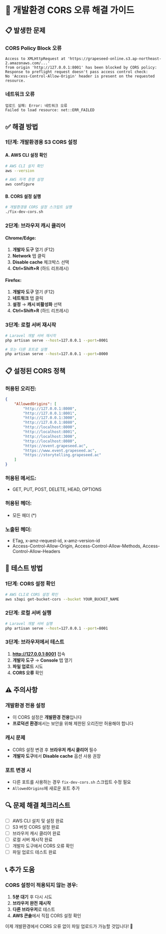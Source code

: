 # 🔧 개발환경 CORS 오류 해결 가이드

## 📋 발생한 문제

### **CORS Policy Block 오류**
```
Access to XMLHttpRequest at 'https://grapeseed-online.s3.ap-northeast-2.amazonaws.com/...' 
from origin 'http://127.0.0.1:8001' has been blocked by CORS policy: 
Response to preflight request doesn't pass access control check: 
No 'Access-Control-Allow-Origin' header is present on the requested resource.
```

### **네트워크 오류**
```
업로드 실패: Error: 네트워크 오류
Failed to load resource: net::ERR_FAILED
```

## ✅ 해결 방법

### **1단계: 개발환경용 S3 CORS 설정**

#### **A. AWS CLI 설정 확인**
```bash
# AWS CLI 설치 확인
aws --version

# AWS 자격 증명 설정
aws configure
```

#### **B. CORS 설정 실행**
```bash
# 개발환경용 CORS 설정 스크립트 실행
./fix-dev-cors.sh
```

### **2단계: 브라우저 캐시 클리어**

#### **Chrome/Edge:**
1. **개발자 도구** 열기 (F12)
2. **Network** 탭 클릭
3. **Disable cache** 체크박스 선택
4. **Ctrl+Shift+R** (하드 리프레시)

#### **Firefox:**
1. **개발자 도구** 열기 (F12)
2. **네트워크** 탭 클릭
3. **설정** → **캐시 비활성화** 선택
4. **Ctrl+Shift+R** (하드 리프레시)

### **3단계: 로컬 서버 재시작**
```bash
# Laravel 개발 서버 재시작
php artisan serve --host=127.0.0.1 --port=8001

# 또는 다른 포트로 실행
php artisan serve --host=127.0.0.1 --port=8000
```

## 📋 설정된 CORS 정책

### **허용된 오리진:**
```json
{
    "AllowedOrigins": [
        "http://127.0.0.1:8000",
        "http://127.0.0.1:8001", 
        "http://127.0.0.1:3000",
        "http://127.0.0.1:8080",
        "http://localhost:8000",
        "http://localhost:8001",
        "http://localhost:3000",
        "http://localhost:8080",
        "https://event.grapeseed.ac",
        "https://www.event.grapeseed.ac",
        "https://storytelling.grapeseed.ac"
    ]
}
```

### **허용된 메서드:**
- GET, PUT, POST, DELETE, HEAD, OPTIONS

### **허용된 헤더:**
- 모든 헤더 (*)

### **노출된 헤더:**
- ETag, x-amz-request-id, x-amz-version-id
- Access-Control-Allow-Origin, Access-Control-Allow-Methods, Access-Control-Allow-Headers

## 🚀 테스트 방법

### **1단계: CORS 설정 확인**
```bash
# AWS CLI로 CORS 설정 확인
aws s3api get-bucket-cors --bucket YOUR_BUCKET_NAME
```

### **2단계: 로컬 서버 실행**
```bash
# Laravel 개발 서버 실행
php artisan serve --host=127.0.0.1 --port=8001
```

### **3단계: 브라우저에서 테스트**
1. **http://127.0.0.1:8001** 접속
2. **개발자 도구** → **Console** 탭 열기
3. **파일 업로드** 시도
4. **CORS 오류** 확인

## ⚠️ 주의사항

### **개발환경 전용 설정**
- 이 CORS 설정은 **개발환경 전용**입니다
- **프로덕션 환경**에서는 보안을 위해 제한된 오리진만 허용해야 합니다

### **캐시 문제**
- CORS 설정 변경 후 **브라우저 캐시 클리어** 필수
- **개발자 도구**에서 **Disable cache** 옵션 사용 권장

### **포트 변경 시**
- 다른 포트를 사용하는 경우 `fix-dev-cors.sh` 스크립트 수정 필요
- `AllowedOrigins`에 새로운 포트 추가

## 🔍 문제 해결 체크리스트

- [ ] AWS CLI 설치 및 설정 완료
- [ ] S3 버킷 CORS 설정 완료
- [ ] 브라우저 캐시 클리어 완료
- [ ] 로컬 서버 재시작 완료
- [ ] 개발자 도구에서 CORS 오류 확인
- [ ] 파일 업로드 테스트 완료

## 📞 추가 도움

### **CORS 설정이 적용되지 않는 경우:**
1. **5분 대기** 후 다시 시도
2. **브라우저 완전 재시작**
3. **다른 브라우저**로 테스트
4. **AWS 콘솔**에서 직접 CORS 설정 확인

이제 개발환경에서 CORS 오류 없이 파일 업로드가 가능할 것입니다! 🎉

